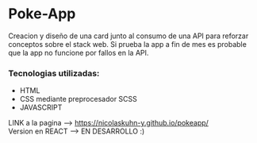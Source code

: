 # Poke-App

Creacion y diseño de una card junto al consumo de una API para reforzar conceptos sobre el stack web.
Si prueba la app a fin de mes es probable que la app no funcione por fallos en la API.

### Tecnologias utilizadas:

* HTML
* CSS mediante preprocesador SCSS
* JAVASCRIPT

LINK a la pagina -->  https://nicolaskuhn-y.github.io/pokeapp/  
Version en REACT --> EN DESARROLLO :)
